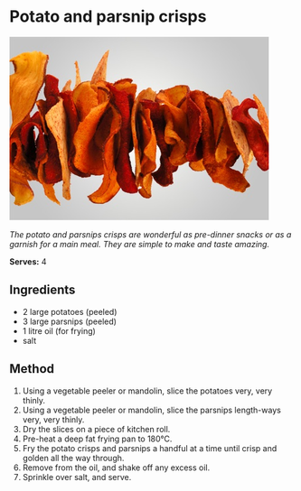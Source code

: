 # Potato and parsnip crisps

![Potato and parsnip crisps](resources/vegetable-chips.jpg)

*The potato and parsnips crisps are wonderful as pre-dinner snacks or as a garnish for a main meal. They are simple to make and taste amazing.*

**Serves:** 4

## Ingredients
- 2 large potatoes (peeled)
- 3 large parsnips (peeled)
- 1 litre oil (for frying)
- salt

## Method
1. Using a vegetable peeler or mandolin, slice the potatoes very, very thinly.
1. Using a vegetable peeler or mandolin, slice the parsnips length-ways very, very thinly.
1. Dry the slices on a piece of kitchen roll.
1. Pre-heat a deep fat frying pan to 180°C.
1. Fry the potato crisps and parsnips a handful at a time until crisp and golden all the way through.
1. Remove from the oil, and shake off any excess oil.
1. Sprinkle over salt, and serve.